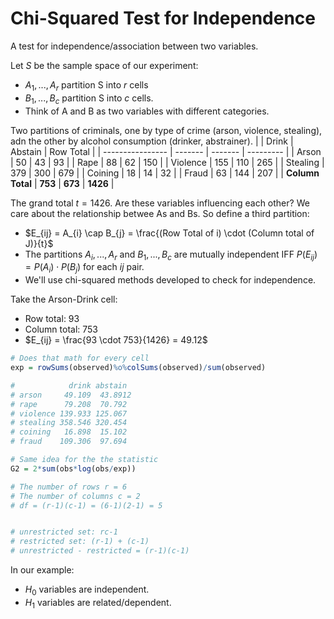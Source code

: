 # Chi-Squared Test for Independence

A test for independence/association between two variables.

Let $S$ be the sample space of our experiment:
- $A_{1}, ..., A_{r}$ partition S into $r$ cells
- $B_{1}, ..., B_{c}$ partition S into $c$ cells.
- Think of A and B as two variables with different categories.

Two partitions of criminals, one by type of crime (arson, violence, stealing), adn the other by alcohol consumption (drinker, abstrainer).
|                  | Drink   | Abstain | Row Total |
| ---------------- | ------- | ------- | --------- |
| Arson            | 50      | 43      | 93        |
| Rape             | 88      | 62      | 150       |
| Violence         | 155     | 110     | 265       |
| Stealing         | 379     | 300     | 679       |
| Coining          | 18      | 14      | 32        |
| Fraud            | 63      | 144     | 207       |
| **Column Total** | **753** | **673** | **1426**  |

The grand total $t=1426$. Are these variables influencing each other? We care about the relationship betwee As and Bs. So define a third partition:

- $E_{ij} = A_{i} \cap B_{j} = \frac{(Row Total of i) \cdot (Column total of J)}{t}$
- The partitions $A_{i}, ..., A_{r}$ and $B_{1}, ..., B_{c}$ are mutually independent IFF $P(E_{ij}) = P(A_{i}) \cdot P(B_{j})$ for each $ij$ pair.
- We'll use chi-squared methods developed to check for independence.

Take the Arson-Drink cell:
- Row total: 93
- Column total: 753
- $E_{ij} = \frac{93 \cdot 753}{1426} = 49.12$

```R
# Does that math for every cell
exp = rowSums(observed)%o%colSums(observed)/sum(observed)

#            drink abstain
# arson     49.109  43.8912
# rape      79.208  70.792
# violence 139.933 125.067
# stealing 358.546 320.454
# coining   16.898  15.102
# fraud    109.306  97.694

# Same idea for the the statistic 
G2 = 2*sum(obs*log(obs/exp))

# The number of rows r = 6
# The number of columns c = 2
# df = (r-1)(c-1) = (6-1)(2-1) = 5


# unrestricted set: rc-1
# restricted set: (r-1) + (c-1)
# unrestricted - restricted = (r-1)(c-1)
```
In our example:
- $H_{0}$ variables are independent.
- $H_{1}$ variables are related/dependent.
